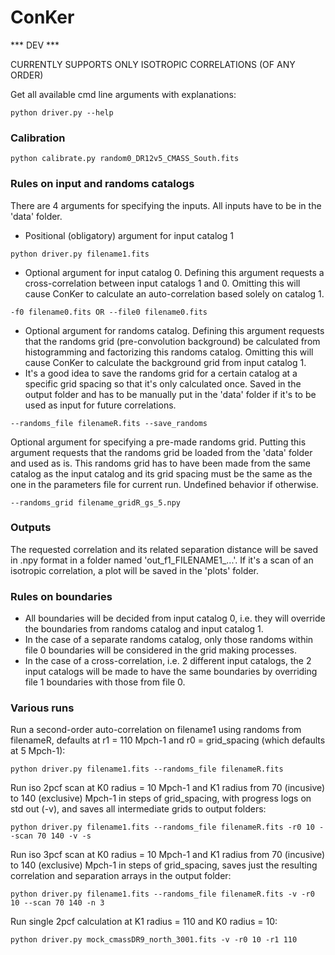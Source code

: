 # ConKer

*** DEV ***

CURRENTLY SUPPORTS ONLY ISOTROPIC CORRELATIONS (OF ANY ORDER)

Get all available cmd line arguments with explanations:
```
python driver.py --help
```

### Calibration
```
python calibrate.py random0_DR12v5_CMASS_South.fits
```

### Rules on input and randoms catalogs
There are 4 arguments for specifying the inputs. All inputs have to be in the 'data' folder.

- Positional (obligatory) argument for input catalog 1
```
python driver.py filename1.fits
```
- Optional argument for input catalog 0. Defining this argument requests a cross-correlation between input catalogs 1 and 0. Omitting this will cause ConKer to calculate an auto-correlation based solely on catalog 1.
```
-f0 filename0.fits OR --file0 filename0.fits
```
- Optional argument for randoms catalog. Defining this argument requests that the randoms grid (pre-convolution background) be calculated from histogramming and factorizing this randoms catalog. Omitting this will cause ConKer to calculate the background grid from input catalog 1.
- It's a good idea to save the randoms grid for a certain catalog at a specific grid spacing so that it's only calculated once. Saved in the output folder and has to be manually put in the 'data' folder if it's to be used as input for future correlations.
```
--randoms_file filenameR.fits --save_randoms
```
Optional argument for specifying a pre-made randoms grid. Putting this argument requests that the randoms grid be loaded from the 'data' folder and used as is. This randoms grid has to have been made from the same catalog as the input catalog and its grid spacing must be the same as the one in the parameters file for current run. Undefined behavior if otherwise.
```
--randoms_grid filename_gridR_gs_5.npy
```

### Outputs
The requested correlation and its related separation distance will be saved in .npy format in a folder named 'out_f1_FILENAME1_...'. If it's a scan of an isotropic correlation, a plot will be saved in the 'plots' folder.

### Rules on boundaries
- All boundaries will be decided from input catalog 0, i.e. they will override the boundaries from randoms catalog and input catalog 1.
- In the case of a separate randoms catalog, only those randoms within file 0 boundaries will be considered in the grid making processes.
- In the case of a cross-correlation, i.e. 2 different input catalogs, the 2 input catalogs will be made to have the same boundaries by overriding file 1 boundaries with those from file 0.


### Various runs

Run a second-order auto-correlation on filename1 using randoms from filenameR, defaults at r1 = 110 Mpch-1 and r0 = grid_spacing (which defaults at 5 Mpch-1):
```
python driver.py filename1.fits --randoms_file filenameR.fits
```

Run iso 2pcf scan at K0 radius = 10 Mpch-1 and K1 radius from 70 (incusive) to 140 (exclusive) Mpch-1 in steps of grid_spacing, with progress logs on std out (-v), and saves all intermediate grids to output folders:
```
python driver.py filename1.fits --randoms_file filenameR.fits -r0 10 --scan 70 140 -v -s
```

Run iso 3pcf scan at K0 radius = 10 Mpch-1 and K1 radius from 70 (incusive) to 140 (exclusive) Mpch-1 in steps of grid_spacing, saves just the resulting correlation and separation arrays in the output folder:
```
python driver.py filename1.fits --randoms_file filenameR.fits -v -r0 10 --scan 70 140 -n 3
```

Run single 2pcf calculation at K1 radius = 110 and K0 radius = 10:
```
python driver.py mock_cmassDR9_north_3001.fits -v -r0 10 -r1 110
```

